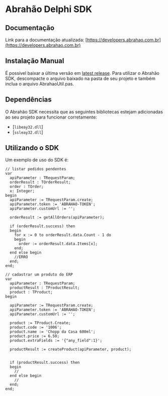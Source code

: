 # Abrahão Delphi SDK

## Documentação

Link para a documentação atualizada: [https://developers.abrahao.com.br](https://developers.abrahao.com.br)

## Instalação Manual

É possível baixar a última versão em [latest release](https://github.com/abrahaoapp/abrahao-delphi/releases).
Para utilizar o Abrahão SDK, descompacte o arquivo baixado na pasta de seu projeto e também inclua o arquivo AbrahaoUtil.pas.


## Dependências

O Abrahão SDK necessita que as seguintes bibliotecas estejam adicionadas ao seu projeto para funcionar corretamente:

- [`libeay32.dll`]
- [`ssleay32.dll`]

## Utilizando o SDK

Um exemplo de uso do SDK é:

```delphi
// listar pedidos pendentes
var
  apiParameter : TRequestParam;
  orderResult : TOrderResult;
  order : TOrder;
  x: Integer;
begin
  apiParameter := TRequestParam.create;
  apiParameter.token := 'ABRAHAO-TOKEN';
  apiParameter.customUrl := '';
    
  orderResult := getAllOrders(apiParameter);

  if (orderResult.success) then
  begin
    for x := 0 to orderResult.data.Count - 1 do
    begin
      order := orderResult.data.Items[x];
    end;
  end else begin
    //ERRO
  end;
end;

// cadastrar um produto do ERP
var
  apiParameter : TRequestParam;
  productResult : TProductResult;
  product : TProduct;
begin

  apiParameter := TRequestParam.create;
  apiParameter.token := 'ABRAHAO-TOKEN';
  apiParameter.customUrl := '';
    
  product := TProduct.Create;
  product.code := '1006';
  product.name := 'Chopp da Casa 600ml';
  product.price := 6.50;
  product.extraFields := '{"any_field":1}';

  productResult := createProduct(apiParameter, product);

  
  if (productResult.success) then
  begin
    //
  end else begin
    //
  end;
end;
```
